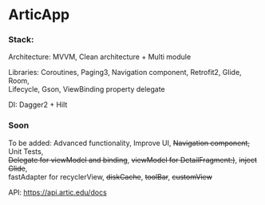 # ArticApp
### Stack: 
  Architecture: MVVM, Clean architecture + Multi module
  
  Libraries: Coroutines, Paging3, Navigation component, Retrofit2, Glide, Room,  
  Lifecycle, Gson, ViewBinding property delegate
  
  DI: Dagger2 + Hilt

### Soon
  To be added: Advanced functionality, Improve UI, ~~Navigation component,~~ Unit Tests,  
  ~~Delegate for viewModel and binding~~, ~~viewModel for DetailFragment:)~~, ~~inject Glide~~,  
  fastAdapter for recyclerView, ~~diskCache~~, ~~toolBar~~, ~~customView~~

API: https://api.artic.edu/docs
